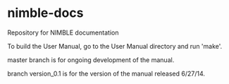 nimble-docs
===========

Repository for NIMBLE documentation

To build the User Manual, go to the User Manual directory and run 'make'.

master branch is for ongoing development of the manual.

branch version_0.1 is for the version of the manual released 6/27/14.
